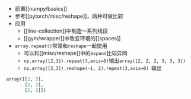 - 前置[[numpy/basics]]
- 参考[[pytorch/misc/reshape]]，两种可做比较
- 应用
  - [[line-collection]]中制造一系列线段
  - [[gym/wrapper]]中改变环境的[[spaces]]
- `array.repeat()`常常和`reshape`一起使用
  - 可以和[[misc/reshape]]中的`expand`比较异同
  - `np.array([2,3]).repeat(3,axis=0)`输出`array([2, 2, 2, 3, 3, 3])`
  - `np.array([2,3]).reshape(-1, 2).repeat(3,axis=0) `输出
```python
array([[2, 3],
       [2, 3],
       [2, 3]])
```